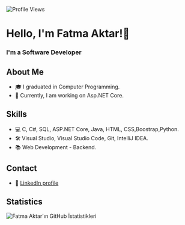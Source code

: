 ![Profile Views](https://komarev.com/ghpvc/?username=Fatmaaktar&style=flat)
# Hello, I'm Fatma Aktar!👋  
### I'm a Software Developer

## About Me

- 🎓 I graduated in Computer Programming.
- 🌱 Currently, I am working on Asp.NET Core.


## Skills

- 💻 C, C#, SQL, ASP.NET Core, Java, HTML, CSS,Boostrap,Python.
- 🛠 Visual Studio, Visual Studio Code, Git, IntelliJ IDEA.
- 📚 Web Development - Backend.

## Contact

- 💼 [LinkedIn profile](https://www.linkedin.com/in/fatma-aktar)

## Statistics


![Fatma Aktar'ın GitHub İstatistikleri](https://github-readme-stats.vercel.app/api?username=Fatmaaktar&show_icons=true&theme=radical&rank_icon=percentile&cache_seconds=1800)


